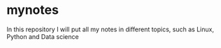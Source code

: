 # mynotes
In this repository I will put all my notes in different topics, such as Linux, Python and Data science 
